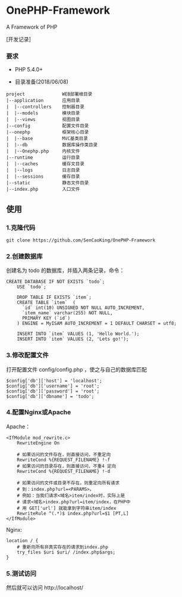 # OnePHP-Framework
A Framework of PHP

[开发记录]

### 要求

* PHP 5.4.0+

- 目录准备(2018/06/08)
```
project              WEB部署根目录
|--application       应用目录
|  |--controllers    控制器目录
|  |--models         模块目录
|  |--views          视图目录
|--config            配置文件目录
|--onephp            框架核心目录
|  |--base           MVC基类目录
|  |--db             数据库操作类目录
|  |--Onephp.php     内核文件
|--runtime           运行目录
|  |--caches         缓存文目录
|  |--logs           日志目录
|  |--sessions       缓存目录
|--static            静态文件目录
|--index.php         入口文件

```

## 使用

### 1.克隆代码

```
git clone https://github.com/SenCaoKing/OnePHP-Framework
```

### 2.创建数据库 

创建名为 todo 的数据库，并插入两条记录，命令：

```
CREATE DATABASE IF NOT EXISTS `todo`;
    USE `todo`;
    
    DROP TABLE IF EXISTS `item`;
    CREATE TABLE `item`  (
      `id` int(10) UNSIGNED NOT NULL AUTO_INCREMENT,
      `item_name` varchar(255) NOT NULL,
      PRIMARY KEY (`id`)
    ) ENGINE = MyISAM AUTO_INCREMENT = 1 DEFAULT CHARSET = utf8;
    
    INSERT INTO `item` VALUES (1, 'Hello World.');
    INSERT INTO `item` VALUES (2, 'Lets go!');
```


### 3.修改配置文件

打开配置文件 config/config.php ，使之与自己的数据库匹配

```
$config['db']['host'] = 'localhost';
$config['db']['username'] = 'root';
$config['db']['password'] = 'root';
$config['db']['dbname'] = 'todo';
```

### 4.配置Nginx或Apache
Apache：
```
<IfModule mod_rewrite.c>
    RewriteEngine On

    # 如果访问的文件存在，则直接访问，不重定向
    RewriteCond %{REQUEST_FILENAME} !-f
    # 如果访问的目录存在，则直接访问，不重4 定向
    RewriteCond %{REQUEST_FILENAME} !-d

    # 如果访问的文件或目录不存在，则重定向所有请求
    # 到：index.php?url=<PARAMS>。
    # 例如：当我们请求<域名>item/index时，实际上是
    # 请求<域名>index.php?url=item/index，在PHP中
    # 用 GET['url'] 就能拿到字符串item/index
    RewriteRule ^(.*)$ index.php?url=$1 [PT,L]
</IfModule>
```

Nginx:
```
location / {
    # 重新向所有非真实存在的请求到index.php
    try_files $uri $uri/ /index.php$args;
}
```
    
### 5.测试访问

然后就可以访问 http://localhost/